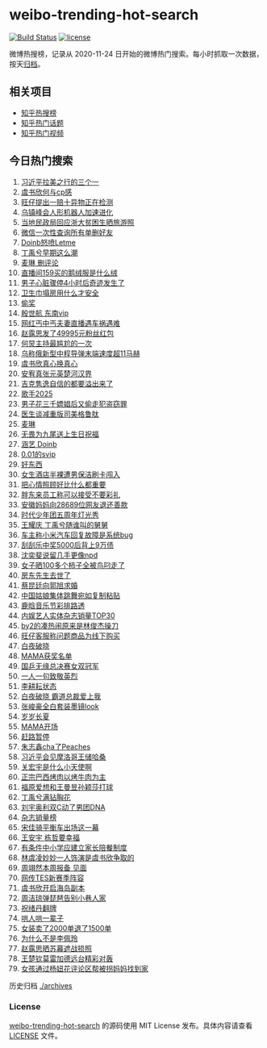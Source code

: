 # weibo-trending-hot-search

[![Build Status](https://github.com/justjavac/weibo-trending-hot-search/workflows/ci/badge.svg?branch=master)](https://github.com/justjavac/weibo-trending-hot-search/actions)
[![license](https://img.shields.io/github/license/justjavac/weibo-trending-hot-search)](https://github.com/justjavac/weibo-trending-hot-search/blob/master/LICENSE)

微博热搜榜，记录从 2020-11-24 日开始的微博热门搜索。每小时抓取一次数据，按天[归档](./archives)。

## 相关项目

- [知乎热搜榜](https://github.com/justjavac/zhihu-trending-top-search)
- [知乎热门话题](https://github.com/justjavac/zhihu-trending-hot-questions)
- [知乎热门视频](https://github.com/justjavac/zhihu-trending-hot-video)

## 今日热门搜索

<!-- BEGIN -->
<!-- 最后更新时间 Sat Nov 23 2024 03:12:32 GMT+0800 (China Standard Time) -->

1. [习近平拉美之行的三个一](https://s.weibo.com//weibo?q=%23%E4%B9%A0%E8%BF%91%E5%B9%B3%E6%8B%89%E7%BE%8E%E4%B9%8B%E8%A1%8C%E7%9A%84%E4%B8%89%E4%B8%AA%E4%B8%80%23&Refer=new_time)
1. [虞书欣何与cp感](https://s.weibo.com//weibo?q=%23%E8%99%9E%E4%B9%A6%E6%AC%A3%E4%BD%95%E4%B8%8Ecp%E6%84%9F%23&t=31&band_rank=1&Refer=top)
1. [旺仔提出一赔十异物正在检测](https://s.weibo.com//weibo?q=%23%E6%97%BA%E4%BB%94%E6%8F%90%E5%87%BA%E4%B8%80%E8%B5%94%E5%8D%81%E5%BC%82%E7%89%A9%E6%AD%A3%E5%9C%A8%E6%A3%80%E6%B5%8B%23&t=31&band_rank=10&Refer=top)
1. [乌镇峰会人形机器人加速进化](https://s.weibo.com//weibo?q=%23%E4%B9%8C%E9%95%87%E5%B3%B0%E4%BC%9A%E4%BA%BA%E5%BD%A2%E6%9C%BA%E5%99%A8%E4%BA%BA%E5%8A%A0%E9%80%9F%E8%BF%9B%E5%8C%96%23&t=31&band_rank=3&Refer=top)
1. [当地民政局回应浙大贫困生晒旅游照](https://s.weibo.com//weibo?q=%23%E5%BD%93%E5%9C%B0%E6%B0%91%E6%94%BF%E5%B1%80%E5%9B%9E%E5%BA%94%E6%B5%99%E5%A4%A7%E8%B4%AB%E5%9B%B0%E7%94%9F%E6%99%92%E6%97%85%E6%B8%B8%E7%85%A7%23&t=31&band_rank=6&Refer=top)
1. [微信一次性查询所有单删好友](https://s.weibo.com//weibo?q=%23%E5%BE%AE%E4%BF%A1%E4%B8%80%E6%AC%A1%E6%80%A7%E6%9F%A5%E8%AF%A2%E6%89%80%E6%9C%89%E5%8D%95%E5%88%A0%E5%A5%BD%E5%8F%8B%23&t=31&band_rank=1&Refer=top)
1. [Doinb怒喷Letme](https://s.weibo.com//weibo?q=%23Doinb%E6%80%92%E5%96%B7Letme%23&t=31&band_rank=14&Refer=top)
1. [丁禹兮早期这么潮](https://s.weibo.com//weibo?q=%E4%B8%81%E7%A6%B9%E5%85%AE%E6%97%A9%E6%9C%9F%E8%BF%99%E4%B9%88%E6%BD%AE&t=31&band_rank=34&Refer=top)
1. [麦琳 删评论](https://s.weibo.com//weibo?q=%E9%BA%A6%E7%90%B3%20%E5%88%A0%E8%AF%84%E8%AE%BA&t=31&band_rank=8&Refer=top)
1. [直播间159买的鹅绒服是什么绒](https://s.weibo.com//weibo?q=%23%E7%9B%B4%E6%92%AD%E9%97%B4159%E4%B9%B0%E7%9A%84%E9%B9%85%E7%BB%92%E6%9C%8D%E6%98%AF%E4%BB%80%E4%B9%88%E7%BB%92%23&t=31&band_rank=6&Refer=top)
1. [男子心脏骤停4小时后奇迹发生了](https://s.weibo.com//weibo?q=%23%E7%94%B7%E5%AD%90%E5%BF%83%E8%84%8F%E9%AA%A4%E5%81%9C4%E5%B0%8F%E6%97%B6%E5%90%8E%E5%A5%87%E8%BF%B9%E5%8F%91%E7%94%9F%E4%BA%86%23&t=31&band_rank=16&Refer=top)
1. [卫生巾塌房用什么才安全](https://s.weibo.com//weibo?q=%23%E5%8D%AB%E7%94%9F%E5%B7%BE%E5%A1%8C%E6%88%BF%E7%94%A8%E4%BB%80%E4%B9%88%E6%89%8D%E5%AE%89%E5%85%A8%23&t=31&band_rank=12&Refer=top)
1. [偷奖](https://s.weibo.com//weibo?q=%E5%81%B7%E5%A5%96&t=31&band_rank=11&Refer=top)
1. [殷世航 东南vip](https://s.weibo.com//weibo?q=%E6%AE%B7%E4%B8%96%E8%88%AA%20%E4%B8%9C%E5%8D%97vip&t=31&band_rank=22&Refer=top)
1. [网红丐中丐夫妻直播遇车祸遇难](https://s.weibo.com//weibo?q=%23%E7%BD%91%E7%BA%A2%E4%B8%90%E4%B8%AD%E4%B8%90%E5%A4%AB%E5%A6%BB%E7%9B%B4%E6%92%AD%E9%81%87%E8%BD%A6%E7%A5%B8%E9%81%87%E9%9A%BE%23&t=31&band_rank=14&Refer=top)
1. [赵露思发了49995元粉丝红包](https://s.weibo.com//weibo?q=%23%E8%B5%B5%E9%9C%B2%E6%80%9D%E5%8F%91%E4%BA%8649995%E5%85%83%E7%B2%89%E4%B8%9D%E7%BA%A2%E5%8C%85%23&t=31&band_rank=13&Refer=top)
1. [何炅主持最尴尬的一次](https://s.weibo.com//weibo?q=%E4%BD%95%E7%82%85%E4%B8%BB%E6%8C%81%E6%9C%80%E5%B0%B4%E5%B0%AC%E7%9A%84%E4%B8%80%E6%AC%A1&t=31&band_rank=4&Refer=top)
1. [乌称俄新型中程导弹末端速度超11马赫](https://s.weibo.com//weibo?q=%23%E4%B9%8C%E7%A7%B0%E4%BF%84%E6%96%B0%E5%9E%8B%E4%B8%AD%E7%A8%8B%E5%AF%BC%E5%BC%B9%E6%9C%AB%E7%AB%AF%E9%80%9F%E5%BA%A6%E8%B6%8511%E9%A9%AC%E8%B5%AB%23&t=31&band_rank=5&Refer=top)
1. [虞书欣真心换真心](https://s.weibo.com//weibo?q=%23%E8%99%9E%E4%B9%A6%E6%AC%A3%E7%9C%9F%E5%BF%83%E6%8D%A2%E7%9C%9F%E5%BF%83%23&t=31&band_rank=23&Refer=top)
1. [安宥真张元英楚河汉界](https://s.weibo.com//weibo?q=%23%E5%AE%89%E5%AE%A5%E7%9C%9F%E5%BC%A0%E5%85%83%E8%8B%B1%E6%A5%9A%E6%B2%B3%E6%B1%89%E7%95%8C%23&t=31&band_rank=7&Refer=top)
1. [吉克隽逸自信的都要溢出来了](https://s.weibo.com//weibo?q=%E5%90%89%E5%85%8B%E9%9A%BD%E9%80%B8%E8%87%AA%E4%BF%A1%E7%9A%84%E9%83%BD%E8%A6%81%E6%BA%A2%E5%87%BA%E6%9D%A5%E4%BA%86&t=31&band_rank=20&Refer=top)
1. [歌手2025](https://s.weibo.com//weibo?q=%E6%AD%8C%E6%89%8B2025&t=31&band_rank=2&Refer=top)
1. [男子花三千嫖娼后又偷走犯盗窃罪](https://s.weibo.com//weibo?q=%23%E7%94%B7%E5%AD%90%E8%8A%B1%E4%B8%89%E5%8D%83%E5%AB%96%E5%A8%BC%E5%90%8E%E5%8F%88%E5%81%B7%E8%B5%B0%E7%8A%AF%E7%9B%97%E7%AA%83%E7%BD%AA%23&t=31&band_rank=29&Refer=top)
1. [医生谈减重版司美格鲁肽](https://s.weibo.com//weibo?q=%23%E5%8C%BB%E7%94%9F%E8%B0%88%E5%87%8F%E9%87%8D%E7%89%88%E5%8F%B8%E7%BE%8E%E6%A0%BC%E9%B2%81%E8%82%BD%23&t=31&band_rank=38&Refer=top)
1. [麦琳](https://s.weibo.com//weibo?q=%E9%BA%A6%E7%90%B3&t=31&band_rank=23&Refer=top)
1. [无畏为九尾送上生日祝福](https://s.weibo.com//weibo?q=%23%E6%97%A0%E7%95%8F%E4%B8%BA%E4%B9%9D%E5%B0%BE%E9%80%81%E4%B8%8A%E7%94%9F%E6%97%A5%E7%A5%9D%E7%A6%8F%23&t=31&band_rank=25&Refer=top)
1. [涵艺 Doinb](https://s.weibo.com//weibo?q=%E6%B6%B5%E8%89%BA%20Doinb&t=31&band_rank=28&Refer=top)
1. [0.01的svip](https://s.weibo.com//weibo?q=0.01%E7%9A%84svip&t=31&band_rank=9&Refer=top)
1. [好东西](https://s.weibo.com//weibo?q=%E5%A5%BD%E4%B8%9C%E8%A5%BF&t=31&band_rank=24&Refer=top)
1. [女生酒店半裸遭男保洁刷卡闯入](https://s.weibo.com//weibo?q=%23%E5%A5%B3%E7%94%9F%E9%85%92%E5%BA%97%E5%8D%8A%E8%A3%B8%E9%81%AD%E7%94%B7%E4%BF%9D%E6%B4%81%E5%88%B7%E5%8D%A1%E9%97%AF%E5%85%A5%23&t=31&band_rank=30&Refer=top)
1. [把心情照顾好比什么都重要](https://s.weibo.com//weibo?q=%23%E6%8A%8A%E5%BF%83%E6%83%85%E7%85%A7%E9%A1%BE%E5%A5%BD%E6%AF%94%E4%BB%80%E4%B9%88%E9%83%BD%E9%87%8D%E8%A6%81%23&t=31&band_rank=31&Refer=top)
1. [胖东来员工称可以接受不要彩礼](https://s.weibo.com//weibo?q=%23%E8%83%96%E4%B8%9C%E6%9D%A5%E5%91%98%E5%B7%A5%E7%A7%B0%E5%8F%AF%E4%BB%A5%E6%8E%A5%E5%8F%97%E4%B8%8D%E8%A6%81%E5%BD%A9%E7%A4%BC%23&t=31&band_rank=38&Refer=top)
1. [安徽妈妈向28689位网友退还善款](https://s.weibo.com//weibo?q=%23%E5%AE%89%E5%BE%BD%E5%A6%88%E5%A6%88%E5%90%9128689%E4%BD%8D%E7%BD%91%E5%8F%8B%E9%80%80%E8%BF%98%E5%96%84%E6%AC%BE%23&t=31&band_rank=36&Refer=top)
1. [时代少年团五周年灯光秀](https://s.weibo.com//weibo?q=%E6%97%B6%E4%BB%A3%E5%B0%91%E5%B9%B4%E5%9B%A2%E4%BA%94%E5%91%A8%E5%B9%B4%E7%81%AF%E5%85%89%E7%A7%80&t=31&band_rank=34&Refer=top)
1. [王耀庆 丁禹兮随谁叫的舅舅](https://s.weibo.com//weibo?q=%E7%8E%8B%E8%80%80%E5%BA%86%20%E4%B8%81%E7%A6%B9%E5%85%AE%E9%9A%8F%E8%B0%81%E5%8F%AB%E7%9A%84%E8%88%85%E8%88%85&t=31&band_rank=26&Refer=top)
1. [车主称小米汽车回复故障是系统bug](https://s.weibo.com//weibo?q=%23%E8%BD%A6%E4%B8%BB%E7%A7%B0%E5%B0%8F%E7%B1%B3%E6%B1%BD%E8%BD%A6%E5%9B%9E%E5%A4%8D%E6%95%85%E9%9A%9C%E6%98%AF%E7%B3%BB%E7%BB%9Fbug%23&t=31&band_rank=35&Refer=top)
1. [刮刮乐中奖5000后背上9万债](https://s.weibo.com//weibo?q=%23%E5%88%AE%E5%88%AE%E4%B9%90%E4%B8%AD%E5%A5%965000%E5%90%8E%E8%83%8C%E4%B8%8A9%E4%B8%87%E5%80%BA%23&t=31&band_rank=17&Refer=top)
1. [沈奕斐说留几手更像npd](https://s.weibo.com//weibo?q=%23%E6%B2%88%E5%A5%95%E6%96%90%E8%AF%B4%E7%95%99%E5%87%A0%E6%89%8B%E6%9B%B4%E5%83%8Fnpd%23&t=31&band_rank=35&Refer=top)
1. [女子晒100多个柿子全被鸟叼走了](https://s.weibo.com//weibo?q=%23%E5%A5%B3%E5%AD%90%E6%99%92100%E5%A4%9A%E4%B8%AA%E6%9F%BF%E5%AD%90%E5%85%A8%E8%A2%AB%E9%B8%9F%E5%8F%BC%E8%B5%B0%E4%BA%86%23&t=31&band_rank=39&Refer=top)
1. [房东先生去世了](https://s.weibo.com//weibo?q=%23%E6%88%BF%E4%B8%9C%E5%85%88%E7%94%9F%E5%8E%BB%E4%B8%96%E4%BA%86%23&t=31&band_rank=45&Refer=top)
1. [蔡昆廷向郭旭求婚](https://s.weibo.com//weibo?q=%23%E8%94%A1%E6%98%86%E5%BB%B7%E5%90%91%E9%83%AD%E6%97%AD%E6%B1%82%E5%A9%9A%23&t=31&band_rank=27&Refer=top)
1. [中国姑娘集体跳舞宛如复制粘贴](https://s.weibo.com//weibo?q=%23%E4%B8%AD%E5%9B%BD%E5%A7%91%E5%A8%98%E9%9B%86%E4%BD%93%E8%B7%B3%E8%88%9E%E5%AE%9B%E5%A6%82%E5%A4%8D%E5%88%B6%E7%B2%98%E8%B4%B4%23&t=31&band_rank=41&Refer=top)
1. [鹿晗音乐节彩排路透](https://s.weibo.com//weibo?q=%E9%B9%BF%E6%99%97%E9%9F%B3%E4%B9%90%E8%8A%82%E5%BD%A9%E6%8E%92%E8%B7%AF%E9%80%8F&t=31&band_rank=42&Refer=top)
1. [内娱艺人实体杂志销量TOP30](https://s.weibo.com//weibo?q=%23%E5%86%85%E5%A8%B1%E8%89%BA%E4%BA%BA%E5%AE%9E%E4%BD%93%E6%9D%82%E5%BF%97%E9%94%80%E9%87%8FTOP30%23&t=31&band_rank=42&Refer=top)
1. [by2的凑热闹原来是林俊杰操刀](https://s.weibo.com//weibo?q=by2%E7%9A%84%E5%87%91%E7%83%AD%E9%97%B9%E5%8E%9F%E6%9D%A5%E6%98%AF%E6%9E%97%E4%BF%8A%E6%9D%B0%E6%93%8D%E5%88%80&t=31&band_rank=41&Refer=top)
1. [旺仔客服称问题商品为线下购买](https://s.weibo.com//weibo?q=%23%E6%97%BA%E4%BB%94%E5%AE%A2%E6%9C%8D%E7%A7%B0%E9%97%AE%E9%A2%98%E5%95%86%E5%93%81%E4%B8%BA%E7%BA%BF%E4%B8%8B%E8%B4%AD%E4%B9%B0%23&t=31&band_rank=39&Refer=top)
1. [白夜破晓](https://s.weibo.com//weibo?q=%E7%99%BD%E5%A4%9C%E7%A0%B4%E6%99%93&t=31&band_rank=46&Refer=top)
1. [MAMA获奖名单](https://s.weibo.com//weibo?q=%23MAMA%E8%8E%B7%E5%A5%96%E5%90%8D%E5%8D%95%23&t=31&band_rank=41&Refer=top)
1. [国乒无缘总决赛女双冠军](https://s.weibo.com//weibo?q=%23%E5%9B%BD%E4%B9%92%E6%97%A0%E7%BC%98%E6%80%BB%E5%86%B3%E8%B5%9B%E5%A5%B3%E5%8F%8C%E5%86%A0%E5%86%9B%23&t=31&band_rank=10&Refer=top)
1. [一人一句致敬英烈](https://s.weibo.com//weibo?q=%23%E4%B8%80%E4%BA%BA%E4%B8%80%E5%8F%A5%E8%87%B4%E6%95%AC%E8%8B%B1%E7%83%88%23&t=31&band_rank=10&Refer=top)
1. [李耕耘状态](https://s.weibo.com//weibo?q=%E6%9D%8E%E8%80%95%E8%80%98%E7%8A%B6%E6%80%81&t=31&band_rank=22&Refer=top)
1. [白夜破晓 霸道总裁爱上我](https://s.weibo.com//weibo?q=%E7%99%BD%E5%A4%9C%E7%A0%B4%E6%99%93%20%E9%9C%B8%E9%81%93%E6%80%BB%E8%A3%81%E7%88%B1%E4%B8%8A%E6%88%91&t=31&band_rank=19&Refer=top)
1. [张峻豪全白套装墨镜look](https://s.weibo.com//weibo?q=%23%E5%BC%A0%E5%B3%BB%E8%B1%AA%E5%85%A8%E7%99%BD%E5%A5%97%E8%A3%85%E5%A2%A8%E9%95%9Clook%23&t=31&band_rank=42&Refer=top)
1. [岁岁长夏](https://s.weibo.com//weibo?q=%23%E5%B2%81%E5%B2%81%E9%95%BF%E5%A4%8F%23&t=31&band_rank=25&Refer=top)
1. [MAMA开场](https://s.weibo.com//weibo?q=MAMA%E5%BC%80%E5%9C%BA&t=31&band_rank=44&Refer=top)
1. [赶路暂停](https://s.weibo.com//weibo?q=%E8%B5%B6%E8%B7%AF%E6%9A%82%E5%81%9C&t=31&band_rank=19&Refer=top)
1. [朱志鑫cha了Peaches](https://s.weibo.com//weibo?q=%23%E6%9C%B1%E5%BF%97%E9%91%ABcha%E4%BA%86Peaches%23&t=31&band_rank=43&Refer=top)
1. [习近平会见摩洛哥王储哈桑](https://s.weibo.com//weibo?q=%23%E4%B9%A0%E8%BF%91%E5%B9%B3%E4%BC%9A%E8%A7%81%E6%91%A9%E6%B4%9B%E5%93%A5%E7%8E%8B%E5%82%A8%E5%93%88%E6%A1%91%23&Refer=new_time)
1. [关宏宇是什么小天使啊](https://s.weibo.com//weibo?q=%E5%85%B3%E5%AE%8F%E5%AE%87%E6%98%AF%E4%BB%80%E4%B9%88%E5%B0%8F%E5%A4%A9%E4%BD%BF%E5%95%8A&t=31&band_rank=19&Refer=top)
1. [正宗巴西烤肉以烤牛肉为主](https://s.weibo.com//weibo?q=%23%E6%AD%A3%E5%AE%97%E5%B7%B4%E8%A5%BF%E7%83%A4%E8%82%89%E4%BB%A5%E7%83%A4%E7%89%9B%E8%82%89%E4%B8%BA%E4%B8%BB%23&t=31&band_rank=3&Refer=top)
1. [福原爱想和王曼昱孙颖莎打球](https://s.weibo.com//weibo?q=%23%E7%A6%8F%E5%8E%9F%E7%88%B1%E6%83%B3%E5%92%8C%E7%8E%8B%E6%9B%BC%E6%98%B1%E5%AD%99%E9%A2%96%E8%8E%8E%E6%89%93%E7%90%83%23&t=31&band_rank=25&Refer=top)
1. [丁禹兮满钻胸花](https://s.weibo.com//weibo?q=%23%E4%B8%81%E7%A6%B9%E5%85%AE%E6%BB%A1%E9%92%BB%E8%83%B8%E8%8A%B1%23&t=31&band_rank=15&Refer=top)
1. [刘宇奥利双C动了男团DNA](https://s.weibo.com//weibo?q=%E5%88%98%E5%AE%87%E5%A5%A5%E5%88%A9%E5%8F%8CC%E5%8A%A8%E4%BA%86%E7%94%B7%E5%9B%A2DNA&t=31&band_rank=30&Refer=top)
1. [杂志销量榜](https://s.weibo.com//weibo?q=%E6%9D%82%E5%BF%97%E9%94%80%E9%87%8F%E6%A6%9C&t=31&band_rank=37&Refer=top)
1. [宋佳骑平衡车出场这一幕](https://s.weibo.com//weibo?q=%E5%AE%8B%E4%BD%B3%E9%AA%91%E5%B9%B3%E8%A1%A1%E8%BD%A6%E5%87%BA%E5%9C%BA%E8%BF%99%E4%B8%80%E5%B9%95&t=31&band_rank=48&Refer=top)
1. [王安宇 栋哲要幸福](https://s.weibo.com//weibo?q=%E7%8E%8B%E5%AE%89%E5%AE%87%20%E6%A0%8B%E5%93%B2%E8%A6%81%E5%B9%B8%E7%A6%8F&t=31&band_rank=47&Refer=top)
1. [有条件中小学应建立家长陪餐制度](https://s.weibo.com//weibo?q=%23%E6%9C%89%E6%9D%A1%E4%BB%B6%E4%B8%AD%E5%B0%8F%E5%AD%A6%E5%BA%94%E5%BB%BA%E7%AB%8B%E5%AE%B6%E9%95%BF%E9%99%AA%E9%A4%90%E5%88%B6%E5%BA%A6%23&t=31&band_rank=21&Refer=top)
1. [林虞凌妙妙一人饰演是虞书欣争取的](https://s.weibo.com//weibo?q=%23%E6%9E%97%E8%99%9E%E5%87%8C%E5%A6%99%E5%A6%99%E4%B8%80%E4%BA%BA%E9%A5%B0%E6%BC%94%E6%98%AF%E8%99%9E%E4%B9%A6%E6%AC%A3%E4%BA%89%E5%8F%96%E7%9A%84%23&t=31&band_rank=18&Refer=top)
1. [周翊然本周报备 见面](https://s.weibo.com//weibo?q=%E5%91%A8%E7%BF%8A%E7%84%B6%E6%9C%AC%E5%91%A8%E6%8A%A5%E5%A4%87%20%E8%A7%81%E9%9D%A2&t=31&band_rank=20&Refer=top)
1. [网传TES新赛季阵容](https://s.weibo.com//weibo?q=%23%E7%BD%91%E4%BC%A0TES%E6%96%B0%E8%B5%9B%E5%AD%A3%E9%98%B5%E5%AE%B9%23&t=31&band_rank=25&Refer=top)
1. [虞书欣开启海岛副本](https://s.weibo.com//weibo?q=%23%E8%99%9E%E4%B9%A6%E6%AC%A3%E5%BC%80%E5%90%AF%E6%B5%B7%E5%B2%9B%E5%89%AF%E6%9C%AC%23&t=31&band_rank=32&Refer=top)
1. [周洁琼弹琵琶告别小巷人家](https://s.weibo.com//weibo?q=%23%E5%91%A8%E6%B4%81%E7%90%BC%E5%BC%B9%E7%90%B5%E7%90%B6%E5%91%8A%E5%88%AB%E5%B0%8F%E5%B7%B7%E4%BA%BA%E5%AE%B6%23&t=31&band_rank=33&Refer=top)
1. [祝绪丹翻牌](https://s.weibo.com//weibo?q=%E7%A5%9D%E7%BB%AA%E4%B8%B9%E7%BF%BB%E7%89%8C&t=31&band_rank=40&Refer=top)
1. [哄人哄一辈子](https://s.weibo.com//weibo?q=%E5%93%84%E4%BA%BA%E5%93%84%E4%B8%80%E8%BE%88%E5%AD%90&t=31&band_rank=43&Refer=top)
1. [女装卖了2000单退了1500单](https://s.weibo.com//weibo?q=%23%E5%A5%B3%E8%A3%85%E5%8D%96%E4%BA%862000%E5%8D%95%E9%80%80%E4%BA%861500%E5%8D%95%23&t=31&band_rank=44&Refer=top)
1. [为什么不是李佩玲](https://s.weibo.com//weibo?q=%E4%B8%BA%E4%BB%80%E4%B9%88%E4%B8%8D%E6%98%AF%E6%9D%8E%E4%BD%A9%E7%8E%B2&t=31&band_rank=46&Refer=top)
1. [赵露思晒苏幕遮战损照](https://s.weibo.com//weibo?q=%23%E8%B5%B5%E9%9C%B2%E6%80%9D%E6%99%92%E8%8B%8F%E5%B9%95%E9%81%AE%E6%88%98%E6%8D%9F%E7%85%A7%23&t=31&band_rank=48&Refer=top)
1. [王楚钦莫雷加德远台精彩对轰](https://s.weibo.com//weibo?q=%23%E7%8E%8B%E6%A5%9A%E9%92%A6%E8%8E%AB%E9%9B%B7%E5%8A%A0%E5%BE%B7%E8%BF%9C%E5%8F%B0%E7%B2%BE%E5%BD%A9%E5%AF%B9%E8%BD%B0%23&t=31&band_rank=49&Refer=top)
1. [女孩通过杨妞花评论区帮被拐妈妈找到家](https://s.weibo.com//weibo?q=%23%E5%A5%B3%E5%AD%A9%E9%80%9A%E8%BF%87%E6%9D%A8%E5%A6%9E%E8%8A%B1%E8%AF%84%E8%AE%BA%E5%8C%BA%E5%B8%AE%E8%A2%AB%E6%8B%90%E5%A6%88%E5%A6%88%E6%89%BE%E5%88%B0%E5%AE%B6%23&t=31&band_rank=50&Refer=top)

<!-- END -->

历史归档 [./archives](./archives)

### License

[weibo-trending-hot-search](https://github.com/justjavac/weibo-trending-hot-search) 的源码使用 MIT License
发布。具体内容请查看 [LICENSE](./LICENSE) 文件。
